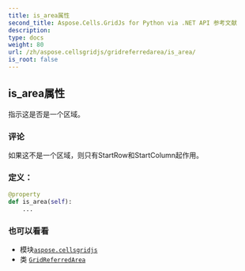 ```yaml
---
title: is_area属性
second_title: Aspose.Cells.GridJs for Python via .NET API 参考文献
description:
type: docs
weight: 80
url: /zh/aspose.cellsgridjs/gridreferredarea/is_area/
is_root: false
---
```

## is_area属性


指示这是否是一个区域。

### 评论


如果这不是一个区域，则只有StartRow和StartColumn起作用。
### 定义：
```python
@property
def is_area(self):
    ...
```

### 也可以看看
* 模块[`aspose.cellsgridjs`](../../)
* 类 [`GridReferredArea`](/cells/python-net/zh/aspose.cellsgridjs/gridreferredarea)
